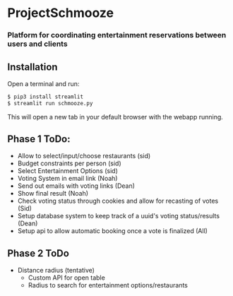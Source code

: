 # ProjectSchmooze
### Platform for coordinating entertainment reservations between users and clients


## Installation

Open a terminal and run:

```bash
$ pip3 install streamlit
$ streamlit run schmooze.py
```

This will open a new tab in your default browser with the webapp running.

## Phase 1 ToDo:
- Allow to select/input/choose restaurants (sid)
- Budget constraints per person (sid)
- Select Entertainment Options (sid)
- Voting System in email link (Noah)
- Send out emails with voting links (Dean)
- Show final result (Noah)
- Check voting status through cookies and allow for recasting of votes (Sid)
- Setup database system to keep track of a uuid's voting status/results (Dean)
- Setup api to allow automatic booking once a vote is finalized (All)
## Phase 2 ToDo
- Distance radius (tentative)
  - Custom API for open table
  - Radius to search for entertainment options/restaurants

